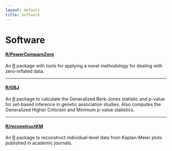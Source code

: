 ```yaml
---
layout: default
title: Software
---
```

# Software

#### <a name="PowerCompareZero"></a>[R/PowerCompareZero](https://github.com/nicksun1/PowerCompareZero)

An [R](https://www.r-project.org/) package with tools for applying a novel methodology for dealing with zero-inflated data.

---

#### <a name="GBJ"></a>[R/GBJ](https://www.github.com/ryanrsun/GBJ)

An [R](https://www.r-project.org/) package to calculate the Generalized Berk-Jones statistic and p-value for set-based inference in genetic association studies.
Also computes the Generalized Higher Criticism and Minimum p-value statistics. 

---

#### <a name="reconstructKM"></a>[R/reconstructKM](https://www.github.com/ryanrsun/reconstructKM) 

An [R](https://www.r-project.org/) package to reconstruct individual-level data from Kaplan-Meier plots published in academic journals.
